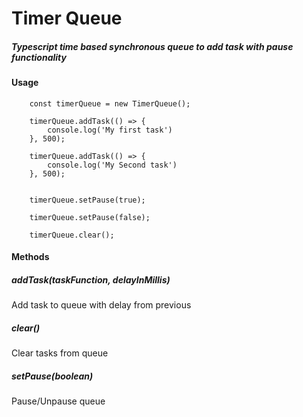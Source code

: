 # Timer Queue

##### Typescript time based synchronous queue to add task with pause functionality

#### Usage
```
    const timerQueue = new TimerQueue();
    
    timerQueue.addTask(() => {
        console.log('My first task')
    }, 500);

    timerQueue.addTask(() => {
        console.log('My Second task')
    }, 500);


    timerQueue.setPause(true);
    
    timerQueue.setPause(false);
    
    timerQueue.clear();
```

#### Methods
##### addTask(taskFunction, delayInMillis)
Add task to queue with delay from previous 

##### clear()
Clear tasks from queue

##### setPause(boolean)
Pause/Unpause queue



